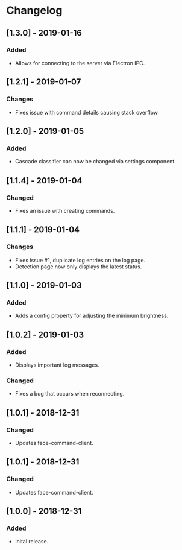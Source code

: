# Changelog

## [1.3.0] - 2019-01-16
### Added
- Allows for connecting to the server via Electron IPC.

## [1.2.1] - 2019-01-07
### Changes
- Fixes issue with command details causing stack overflow.

## [1.2.0] - 2019-01-05
### Added
- Cascade classifier can now be changed via settings component.

## [1.1.4] - 2019-01-04
### Changed
- Fixes an issue with creating commands.

## [1.1.1] - 2019-01-04
### Changes
- Fixes issue #1, duplicate log entries on the log page.
- Detection page now only displays the latest status.

## [1.1.0] - 2019-01-03
### Added
- Adds a config property for adjusting the minimum brightness.

## [1.0.2] - 2019-01-03
### Added
- Displays important log messages.

### Changed
- Fixes a bug that occurs when reconnecting.

## [1.0.1] - 2018-12-31
### Changed
- Updates face-command-client.

## [1.0.1] - 2018-12-31
### Changed
- Updates face-command-client.

## [1.0.0] - 2018-12-31
### Added
- Inital release.